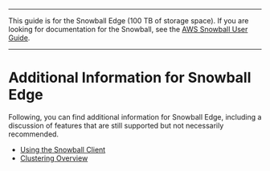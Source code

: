 --------

This guide is for the Snowball Edge \(100 TB of storage space\)\. If you are looking for documentation for the Snowball, see the [AWS Snowball User Guide](http://docs.aws.amazon.com/snowball/latest/ug/whatissnowball.html)\.

--------

# Additional Information for Snowball Edge<a name="appendices"></a>

Following, you can find additional information for Snowball Edge, including a discussion of features that are still supported but not necessarily recommended\.


+ [Using the Snowball Client](old-using-client.md)
+ [Clustering Overview](old-clusters.md)